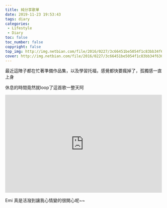 ```yaml
---
title: 純分享歌單
date: 2019-11-23 19:53:43
tags: diary
categories: 
 - Lifestyle
 - Diary
toc: false
toc_number: false
copyright: false
top_img: http://img.netbian.com/file/2016/0227/3c66451be5054f1c83bb34f630ece3f9.jpg
cover: http://img.netbian.com/file/2016/0227/3c66451be5054f1c83bb34f630ece3f9.jpg
---
```



最近這陣子都在忙著準備作品集，以及學習托福，感覺都快要瘋掉了，孤獨感一直上身


休息的時間竟然就loop了這首歌一整天阿



<iframe width="100%" height="315" src="https://www.youtube.com/embed/Zug3-L36aqI" frameborder="0" allow="accelerometer; autoplay; encrypted-media; gyroscope; picture-in-picture" allowfullscreen></iframe>

Emi 真是活潑到讓我心情變的很開心呢~~